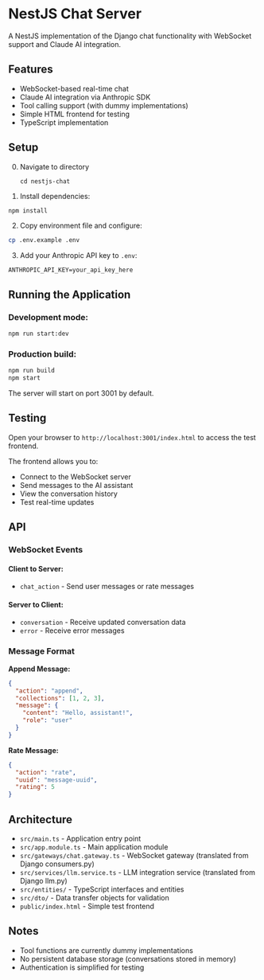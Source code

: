 # NestJS Chat Server

A NestJS implementation of the Django chat functionality with WebSocket support and Claude AI integration.

## Features

- WebSocket-based real-time chat
- Claude AI integration via Anthropic SDK
- Tool calling support (with dummy implementations)
- Simple HTML frontend for testing
- TypeScript implementation

## Setup

0. Navigate to directory
   ```
   cd nestjs-chat
   ```

2. Install dependencies:
```bash
npm install
```

2. Copy environment file and configure:
```bash
cp .env.example .env
```

3. Add your Anthropic API key to `.env`:
```
ANTHROPIC_API_KEY=your_api_key_here
```

## Running the Application

### Development mode:
```bash
npm run start:dev
```

### Production build:
```bash
npm run build
npm start
```

The server will start on port 3001 by default.

## Testing

Open your browser to `http://localhost:3001/index.html` to access the test frontend.

The frontend allows you to:
- Connect to the WebSocket server
- Send messages to the AI assistant
- View the conversation history
- Test real-time updates

## API

### WebSocket Events

#### Client to Server:
- `chat_action` - Send user messages or rate messages

#### Server to Client:
- `conversation` - Receive updated conversation data
- `error` - Receive error messages

### Message Format

**Append Message:**
```json
{
  "action": "append",
  "collections": [1, 2, 3],
  "message": {
    "content": "Hello, assistant!",
    "role": "user"
  }
}
```

**Rate Message:**
```json
{
  "action": "rate",
  "uuid": "message-uuid",
  "rating": 5
}
```

## Architecture

- `src/main.ts` - Application entry point
- `src/app.module.ts` - Main application module
- `src/gateways/chat.gateway.ts` - WebSocket gateway (translated from Django consumers.py)
- `src/services/llm.service.ts` - LLM integration service (translated from Django llm.py)
- `src/entities/` - TypeScript interfaces and entities
- `src/dto/` - Data transfer objects for validation
- `public/index.html` - Simple test frontend

## Notes

- Tool functions are currently dummy implementations
- No persistent database storage (conversations stored in memory)
- Authentication is simplified for testing
 
